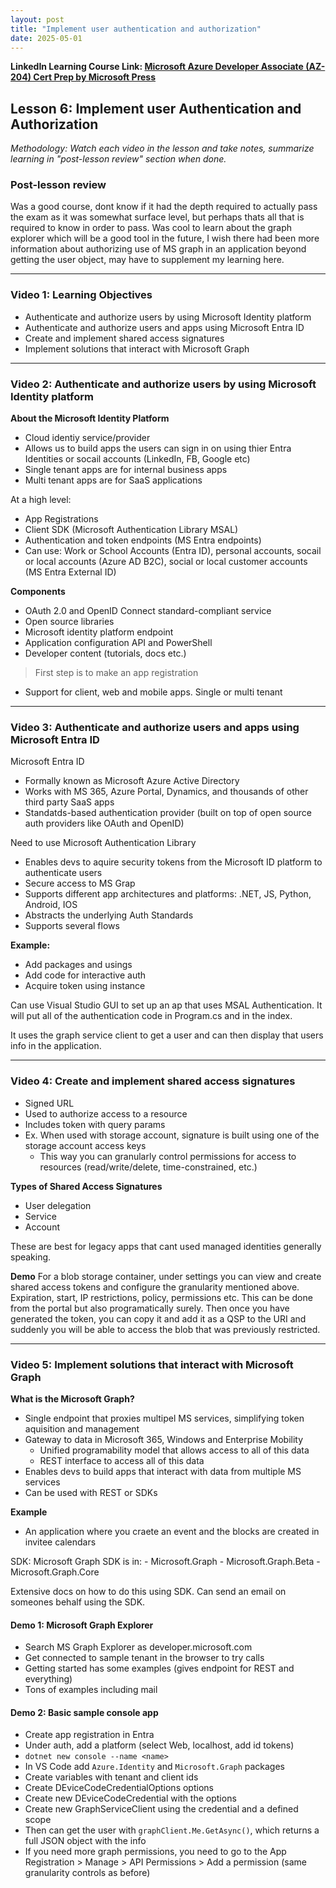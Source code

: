 ```yaml
---
layout: post
title: "Implement user authentication and authorization"
date: 2025-05-01
---
```


**LinkedIn Learning Course Link: [Microsoft Azure Developer Associate (AZ-204) Cert Prep by Microsoft Press](https://www.linkedin.com/learning/microsoft-azure-developer-associate-az-204-cert-prep-by-microsoft-press/)**

## Lesson 6: Implement user Authentication and Authorization

*Methodology: Watch each video in the lesson and take notes, summarize learning in "post-lesson review" section when done.*

### Post-lesson review
Was a good course, dont know if it had the depth required to actually pass the exam as it was somewhat surface level, but perhaps thats all that is required to know in order to pass. Was cool to learn about the graph explorer which will be a good tool in the future, I wish there had been more information about authorizing use of MS graph in an application beyond getting the user object, may have to supplement my learning here. 

<hr/>

### Video 1: Learning Objectives
- Authenticate and authorize users by using Microsoft Identity platform
- Authenticate and authorize users and apps using Microsoft Entra ID
- Create and implement shared access signatures
- Implement solutions that interact with Microsoft Graph

<hr />

### Video 2: Authenticate and authorize users by using Microsoft Identity platform

**About the Microsoft Identity Platform**
- Cloud identiy service/provider
- Allows us to build apps the users can sign in on using thier Entra Identities or socail accounts (LinkedIn, FB, Google etc)
- Single tenant apps are for internal business apps
- Multi tenant apps are for SaaS applications

At a high level:
- App Registrations
- Client SDK (Microsoft Authentication Library MSAL)
- Authentication and token endpoints (MS Entra endpoints)
- Can use: Work or School Accounts (Entra ID), personal accounts, socail or local accounts (Azure AD B2C), social or local customer accounts (MS Entra External ID)

**Components**
- OAuth 2.0 and OpenID Connect standard-compliant service
- Open source libraries
- Microsoft identity platform endpoint
- Application configuration API and PowerShell
- Developer content (tutorials, docs etc.)

> First step is to make an app registration
- Support for client, web and mobile apps. Single or multi tenant

<hr />

### Video 3: Authenticate and authorize users and apps using Microsoft Entra ID

Microsoft Entra ID 
- Formally known as Microsoft Azure Active Directory
- Works with MS 365, Azure Portal, Dynamics, and thousands of other third party SaaS apps
- Standatds-based authentication provider (built on top of open source auth providers like OAuth and OpenID)

Need to use Microsoft Authentication Library
- Enables devs to aquire security tokens from the Microsoft ID platform to authenticate users
- Secure access to MS Grap
- Supports different app architectures and platforms: .NET, JS, Python, Android, IOS
- Abstracts the underlying Auth Standards
- Supports several flows


**Example:**
- Add packages and usings
- Add code for interactive auth
- Acquire token using instance

Can use Visual Studio GUI to set up an ap that uses MSAL Authentication. It will put all of the authentication code in Program.cs and in the index.

It uses the graph service client to get a user and can then display that users info in the application.

<hr />

### Video 4: Create and implement shared access signatures

- Signed URL
- Used to authorize access to a resource
- Includes token with query params
- Ex. When used with storage account, signature is built using one of the storage account access keys
    - This way you can granularly control permissions for access to resources (read/write/delete, time-constrained, etc.)

**Types of Shared Access Signatures**
- User delegation
- Service
- Account

These are best for legacy apps that cant used managed identities generally speaking.

**Demo**
For a blob storage container, under settings you can view and create shared access tokens and configure the granularity mentioned above. Expiration, start, IP restrictions, policy, permissions etc. This can be done from the portal but also programatically surely. Then once you have generated the token, you can copy it and add it as a QSP to the URI and suddenly you will be able to access the blob that was previously restricted.


<hr />

### Video 5: Implement solutions that interact with Microsoft Graph 

**What is the Microsoft Graph?**
- Single endpoint that proxies multipel MS services, simplifying token aquisition and management
- Gateway to data in Microsoft 365, Windows and Enterprise Mobility
  - Unified programability model that allows access to all of this data
  - REST interface to access all of this data
- Enables devs to build apps that interact with data from multiple MS services
- Can be used with REST or SDKs

**Example**
- An application where you craete an event and the blocks are created in invitee calendars

SDK:
Microsoft Graph SDK is in:
    - Microsoft.Graph
    - Microsoft.Graph.Beta
    - Microsoft.Graph.Core

Extensive docs on how to do this using SDK. Can send an email on someones behalf using the SDK.

#### Demo 1: Microsoft Graph Explorer
- Search MS Graph Explorer as developer.microsoft.com
- Get connected to sample tenant in the browser to try calls
- Getting started has some examples (gives endpoint for REST and everything)
- Tons of examples including mail


#### Demo 2: Basic sample console app
- Create app registration in Entra
- Under auth, add a platform (select Web, localhost, add id tokens)
- `dotnet new console --name <name>`
- In VS Code add `Azure.Identity` and `Microsoft.Graph` packages 
- Create variables with tenant and client ids
- Create DEviceCodeCredentialOptions options
- Create new DEviceCodeCredential with the options
- Create new GraphServiceClient using the credential and a defined scope
- Then can get the user with `graphClient.Me.GetAsync()`, which returns a full JSON object with the info
- If you need more graph permissions, you need to go to the App Registration > Manage > API Permissions > Add a permission (same granularity controls as before)